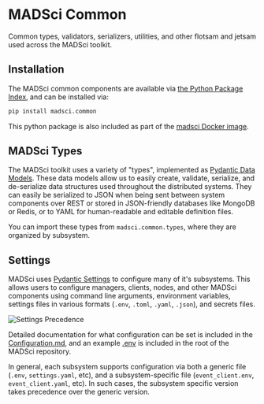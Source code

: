 # MADSci Common

Common types, validators, serializers, utilities, and other flotsam and jetsam used across the MADSci toolkit.

## Installation

The MADSci common components are available via [the Python Package Index](https://pypi.org/project/madsci.common/), and can be installed via:

```bash
pip install madsci.common
```

This python package is also included as part of the [madsci Docker image](https://github.com/orgs/AD-SDL/packages/container/package/madsci).

## MADSci Types

The MADSci toolkit uses a variety of "types", implemented as [Pydantic Data Models](https://docs.pydantic.dev/latest/). These data models allow us to easily create, validate, serialize, and de-serialize data structures used throughout the distributed systems. They can easily be serialized to JSON when being sent between system components over REST or stored in JSON-friendly databases like MongoDB or Redis, or to YAML for human-readable and editable definition files.

You can import these types from `madsci.common.types`, where they are organized by subsystem.

## Settings

MADSci uses [Pydantic Settings](https://docs.pydantic.dev/latest/concepts/pydantic_settings/) to configure many of it's subsystems. This allows users to configure managers, clients, nodes, and other MADSci components using command line arguments, environment variables, settings files in various formats (`.env`, `.toml`, `.yaml`, `.json`), and secrets files.

![Settings Precedence](./assets/drawio/config_precedence.drawio.svg)

Detailed documentation for what configuration can be set is included in the [Configuration.md](../../Configuration.md), and an example [.env](../../.env.example) is included in the root of the MADSci repository.

In general, each subsystem supports configuration via both a generic file (`.env`, `settings.yaml`, etc), and a subsystem-specific file (`event_client.env`, `event_client.yaml`, etc). In such cases, the subsystem specific version takes precedence over the generic version.
